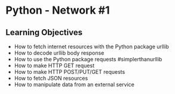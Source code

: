 # Python - Network #1

## Learning Objectives

* How to fetch internet resources with the Python package urllib
* How to decode urllib body response
* How to use the Python package requests #simplerthanurllib
* How to make HTTP GET request
* How to make HTTP POST/PUT/GET requests
* How to fetch JSON resources
* How to manipulate data from an external service
